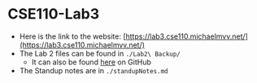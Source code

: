 # CSE110-Lab3
- Here is the link to the website:
[https://lab3.cse110.michaelmvv.net/](https://lab3.cse110.michaelmvv.net/)
- The Lab 2 files can be found in ```./Lab2\ Backup/```
  - It can also be found [here](https://github.com/Michaelmvv/CSE110-Lab2) on GitHub
- The Standup notes are in ```./standupNotes.md```
